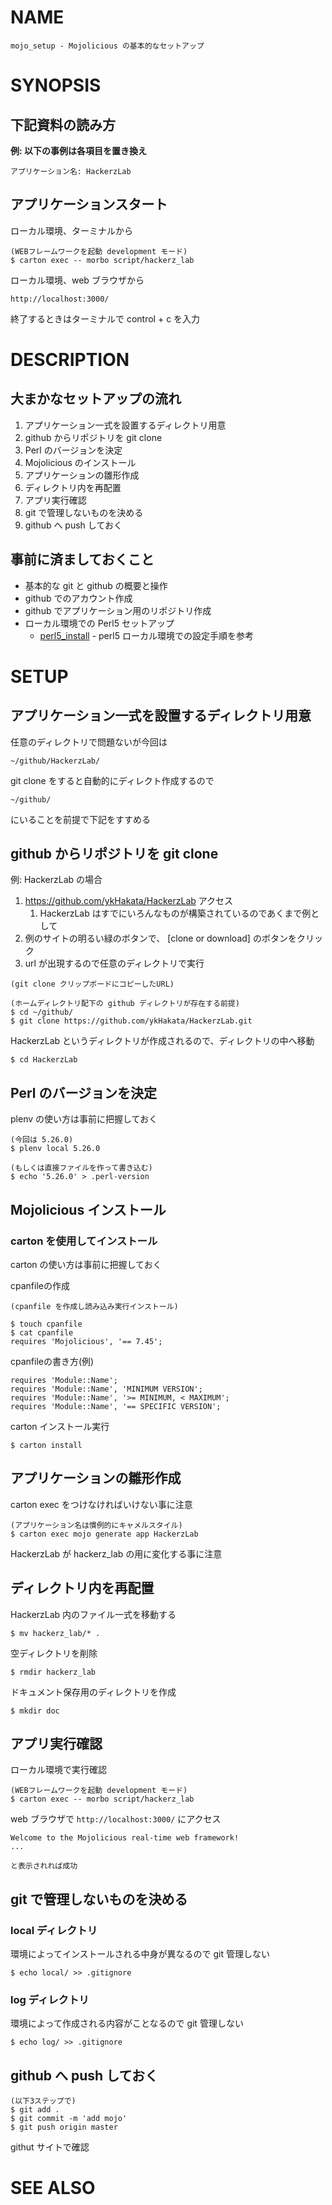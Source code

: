 # NAME

```
mojo_setup - Mojolicious の基本的なセットアップ
```

# SYNOPSIS

## 下記資料の読み方

__例: 以下の事例は各項目を置き換え__

```
アプリケーション名: HackerzLab
```

## アプリケーションスタート

ローカル環境、ターミナルから

```
(WEBフレームワークを起動 development モード)
$ carton exec -- morbo script/hackerz_lab
```

ローカル環境、web ブラウザから

```
http://localhost:3000/
```

終了するときはターミナルで control + c を入力

# DESCRIPTION

## 大まかなセットアップの流れ

1. アプリケーション一式を設置するディレクトリ用意
1. github からリポジトリを git clone
1. Perl のバージョンを決定
1. Mojolicious のインストール
1. アプリケーションの雛形作成
1. ディレクトリ内を再配置
1. アプリ実行確認
1. git で管理しないものを決める
1. github へ push しておく

## 事前に済ましておくこと

- 基本的な git と github の概要と操作
- github でのアカウント作成
- github でアプリケーション用のリポジトリ作成
- ローカル環境での Perl5 セットアップ
    - [perl5_install](perl5_install.md) - perl5 ローカル環境での設定手順を参考

# SETUP

## アプリケーション一式を設置するディレクトリ用意

任意のディレクトリで問題ないが今回は

```
~/github/HackerzLab/
```

git clone をすると自動的にディレクト作成するので

```
~/github/
```

にいることを前提で下記をすすめる

## github からリポジトリを git clone

例: HackerzLab の場合

1. https://github.com/ykHakata/HackerzLab アクセス
    1. HackerzLab はすでにいろんなものが構築されているのであくまで例として
1. 例のサイトの明るい緑のボタンで、 [clone or download] のボタンをクリック
1. url が出現するので任意のディレクトリで実行

```
(git clone クリップボードにコピーしたURL)

(ホームディレクトリ配下の github ディレクトリが存在する前提)
$ cd ~/github/
$ git clone https://github.com/ykHakata/HackerzLab.git
```

HackerzLab というディレクトリが作成されるので、ディレクトリの中へ移動

```
$ cd HackerzLab
```

## Perl のバージョンを決定

plenv の使い方は事前に把握しておく

```
(今回は 5.26.0)
$ plenv local 5.26.0

(もしくは直接ファイルを作って書き込む)
$ echo '5.26.0' > .perl-version
```

## Mojolicious インストール

### carton を使用してインストール

carton の使い方は事前に把握しておく

cpanfileの作成

```
(cpanfile を作成し読み込み実行インストール)

$ touch cpanfile
$ cat cpanfile
requires 'Mojolicious', '== 7.45';
```

cpanfileの書き方(例)

```
requires 'Module::Name';
requires 'Module::Name', 'MINIMUM VERSION';
requires 'Module::Name', '>= MINIMUM, < MAXIMUM';
requires 'Module::Name', '== SPECIFIC VERSION';
```

carton インストール実行

```
$ carton install
```

## アプリケーションの雛形作成

carton exec をつけなければいけない事に注意

```
(アプリケーション名は慣例的にキャメルスタイル)
$ carton exec mojo generate app HackerzLab
```

HackerzLab が hackerz_lab の用に変化する事に注意

## ディレクトリ内を再配置

HackerzLab 内のファイル一式を移動する

```
$ mv hackerz_lab/* .
```

空ディレクトリを削除

```
$ rmdir hackerz_lab
```

ドキュメント保存用のディレクトリを作成

```
$ mkdir doc
```

## アプリ実行確認

ローカル環境で実行確認

```
(WEBフレームワークを起動 development モード)
$ carton exec -- morbo script/hackerz_lab
```

web ブラウザで `http://localhost:3000/` にアクセス

```
Welcome to the Mojolicious real-time web framework!
...

と表示されれば成功
```

## git で管理しないものを決める

### local ディレクトリ

環境によってインストールされる中身が異なるので git 管理しない

```
$ echo local/ >> .gitignore
```

### log ディレクトリ

環境によって作成される内容がことなるので git 管理しない

```
$ echo log/ >> .gitignore
```

## github へ push しておく

```
(以下3ステップで)
$ git add .
$ git commit -m 'add mojo'
$ git push origin master
```

githut サイトで確認

# SEE ALSO
